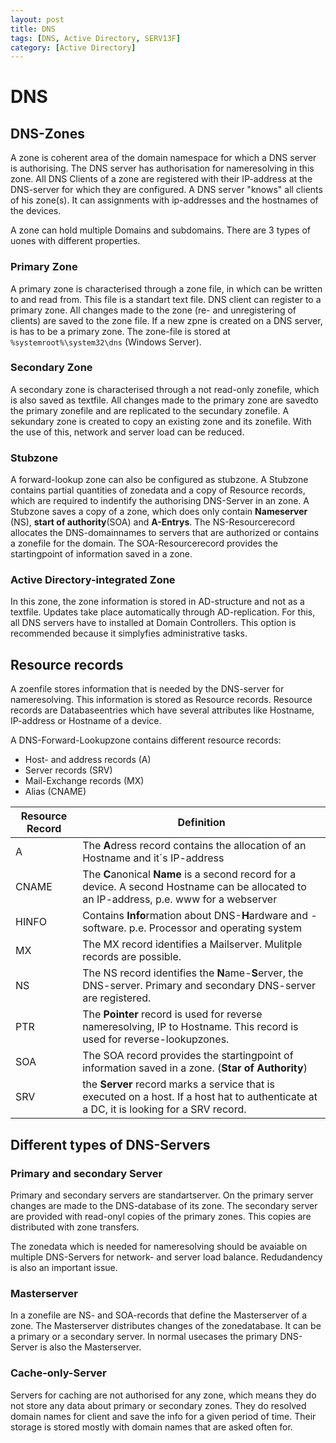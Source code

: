 ```yaml
---
layout: post
title: DNS   
tags: [DNS, Active Directory, SERV13F]
category: [Active Directory]
---
```


# DNS

## DNS-Zones

A zone is coherent area of the domain namespace for which a DNS server is authorising. The DNS server has authorisation for nameresolving in this zone.
All DNS Clients of a zone are registered with their IP-address at the DNS-server for which they are configured.
A DNS server "knows" all clients of his zone(s). It can assignments with ip-addresses and the hostnames of the devices.

A zone can hold multiple Domains and subdomains.
There are 3 types of uones with different properties.

### Primary Zone

A primary zone is characterised through a zone file, in which can be written to and read from. This file is a standart text file.
DNS client can register to a primary zone.
All changes made to the zone (re- and unregistering of clients) are saved to the zone file.
If a new zpne is created on a DNS server, is has to be a primary zone.
The zone-file is stored at `%systemroot%\system32\dns` (Windows Server).

### Secondary Zone

A secondary zone is characterised through a not read-only zonefile, which is also saved as textfile.
All changes made to the primary zone are savedto the primary zonefile and are replicated to the secundary zonefile. A sekundary zone is created to copy an existing zone and its zonefile.
With the use of this, network and server load can be reduced.

### Stubzone

A forward-lookup zone can also be configured as stubzone. A Stubzone contains partial quantities of zonedata and a copy of Resource records, which are required to indentify the authorising DNS-Server in an zone.
A Stubzone saves a copy of a zone, which does only contain **Nameserver** (NS), **start of authority**(SOA) and **A-Entrys**. The NS-Resourcerecord allocates the DNS-domainnames to servers that are authorized or contains a zonefile for the domain.
The SOA-Resourcerecord provides the startingpoint of information saved in a zone.

### Active Directory-integrated Zone

In this zone, the zone information is stored in AD-structure and not as a textfile. Updates take place automatically through AD-replication. For this, all DNS servers have to installed at Domain Controllers.
This option is recommended because it simplyfies administrative tasks.

## Resource records

A zoenfile stores information that is needed by the DNS-server for nameresolving. This information is stored as Resource records. 
Resource records are Databaseentries which have several attributes like Hostname, IP-address or Hostname of a device.

A DNS-Forward-Lookupzone contains different resource records:

-   Host- and address records (A)
-   Server records (SRV)
-   Mail-Exchange records (MX)
-   Alias (CNAME)

|Resource Record|Definition|
|---|---|
|A|The **A**dress record contains the allocation of an Hostname and it´s IP-address|
|CNAME|The **C**anonical **Name** is a second record for a device. A second Hostname can be allocated to an IP-address, p.e. www for a webserver |
|HINFO|Contains **Info**rmation about DNS-**H**ardware and -software. p.e. Processor and operating system|
|MX|The MX record identifies a Mailserver. Mulitple records are possible.|
|NS|The NS record identifies the **N**ame-**S**erver, the DNS-server. Primary and secondary DNS-server are registered.|
|PTR|The **Pointer** record is used for reverse nameresolving, IP to Hostname. This record is used for reverse-lookupzones.|
|SOA|The SOA record provides the startingpoint of information saved in a zone. (**Star of Authority**)|
|SRV|the **Server** record marks a service that is executed on a host. If a host hat to authenticate at a DC, it is looking for a SRV record.|

## Different types of DNS-Servers

### Primary and secondary Server

Primary and secondary servers are standartserver. On the primary server changes are made to the DNS-database of its zone.
The secondary server are provided with read-onyl copies of the primary zones. This copies are distributed with zone transfers.

The zonedata which is needed for nameresolving should be avaiable on multiple DNS-Servers for network- and server load balance.
Redudandency is also an important issue.

### Masterserver

In a zonefile are NS- and SOA-records that define the Masterserver of a zone. The Masterserver distributes changes of the zonedatabase. It can be a primary or a secondary server.
In normal usecases the primary DNS-Server is also the Masterserver.

### Cache-only-Server

Servers for caching are not authorised for any zone, which means they do not store any data about primary or secondary zones.
They do resolved domain names for client and save the info for a given period of time. Their storage is stored mostly with domain names that are asked often for.